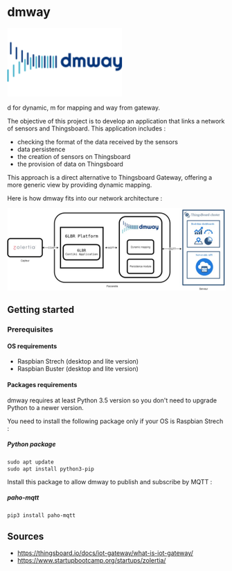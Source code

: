 # dmway

<img src="./img/dmway2.png?raw=true" width="265" height="159">

d for dynamic, m for mapping and way from gateway.

The objective of this project is to develop an application that links a network of sensors and Thingsboard.
This application includes :
- checking the format of the data received by the sensors
- data persistence
- the creation of sensors on Thingsboard
- the provision of data on Thingsboard

This approach is a direct alternative to Thingsboard Gateway, offering a more generic view by providing dynamic mapping.

Here is how dmway fits into our network architecture :

<img src="./img/Zolertia-DMWAY-Thingsboard.jpg?raw=true">

## Getting started

### Prerequisites

#### OS requirements

* Raspbian Strech (desktop and lite version)
* Raspbian Buster (desktop and lite version)

#### Packages requirements

dmway requires at least Python 3.5 version so you don't need to upgrade Python to a newer version.

You need to install the following package only if your OS is Raspbian Strech :

##### Python package

```
sudo apt update
sudo apt install python3-pip
```

Install this package to allow dmway to publish and subscribe by MQTT :

##### paho-mqtt

```
pip3 install paho-mqtt
```

## Sources

* https://thingsboard.io/docs/iot-gateway/what-is-iot-gateway/
* https://www.startupbootcamp.org/startups/zolertia/
